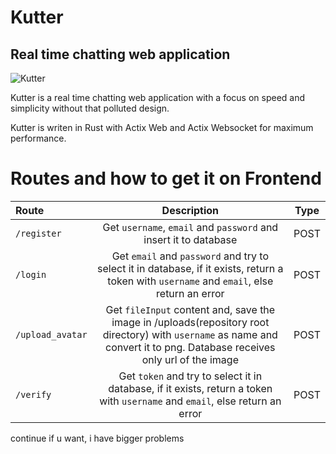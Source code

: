 # Kutter

## Real time chatting web application

![Kutter](https://github.com/Icarox52/kutter/blob/main/static/imgs/Banner-Kutter.png)

Kutter is a real time chatting web application with a focus on speed and simplicity without that polluted design.

Kutter is writen in Rust with Actix Web and Actix Websocket for maximum performance.

# Routes and how to get it on Frontend

| Route | Description | Type |
| :--- | :---: | :---: |
| `/register` | Get `username`, `email` and `password` and insert it to database | POST |
| `/login` | Get `email` and `password` and try to select it in database, if it exists, return a token with `username` and `email`, else return an error | POST |
| `/upload_avatar` | Get `fileInput` content and, save the image in /uploads(repository root directory) with `username` as name and convert it to png. Database receives only url of the image | POST |
| `/verify` | Get `token` and try to select it in database, if it exists, return a token with `username` and `email`, else return an error | POST |

continue if u want, i have bigger problems
